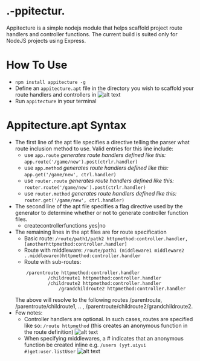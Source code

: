 # .-ppitectur.
Appitecture is a simple nodejs module that helps scaffold project route handlers and controller functions. The current build is suited only for NodeJS projects using Express.

# How To Use
- `npm install appitecture -g`
- Define an `appitecture.apt` file in the directory you wish to scaffold your route handlers and controllers in ![alt text](https://farm8.staticflickr.com/7053/26245480323_d5e5c14972_b.jpg "Appitecture.apt")
- Run `appitecture` in your terminal

# Appitecture.apt Syntax
- The first line of the apt file specifies a directive telling the parser what route inclusion method to use. Valid entries for this line include:
	- use `app.route` _generates route handlers defined like this:_ `app.route('/game/new').post(ctrlr.handler)`
	- use `app.method` _generates route handlers defined like this:_ `app.get('/game/new', ctrl.handler)`
	- use `router.route` _generates route handlers defined like this:_ `router.route('/game/new').post(ctrlr.handler)`
	- use `router.method` _generates route handlers defined like this:_ `router.get('/game/new', ctrl.handler)`
- The second line of the apt file specifies a flag directive used by the generator to determine whether or not to generate controller function files.
	- createcontrollerfunctions yes|no
- The remaining lines in the apt files are for route specification 
	- Basic route: `/route/path1/path2 httpmethod:controller.handler,[anotherhttpmethod:controller.handler]`
	- Route with middleware: `/route/path1 (middleware1 middleware2 ..middlewaren)httpmethod:controller.handler`
	- Route with sub-routes: 
	```
		/parentroute httpmethod:controller.handler
		   		/childroute1 httpmethod:controller.handler
		   		/childroute2 httpmethod:controller.handler
		   			/grandchildroute2 httpmethod:controller.handler
	```
	The above will resolve to the following routes /parentroute, /parentroute/childroute1, .. , /parentroute/childroute2/grandchildroute2.
- Few notes:
	- Controller handlers are optional. In such cases, routes are specified like so: `/route httpmethod` (this creates an anonymous function in the route definition) ![alt text](https://farm8.staticflickr.com/7376/26756535052_2cf4e3b31e_b.jpg "Appitecture.apt") 
	- When specifying middlewares, a # indicates that an anonymous function be created inline e.g. `/users (yyt.uiyui #)get:user.listUser` ![alt text](https://farm8.staticflickr.com/7533/26245962753_c166ece7c3_b.jpg "Appitecture.apt")

